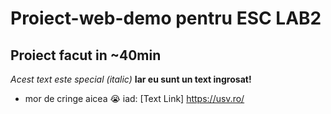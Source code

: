 # Proiect-web-demo pentru ESC LAB2
##  Proiect facut in ~40min
*Acest text este special (italic)*
**Iar eu sunt un text ingrosat!**
- mor de cringe aicea :sob:
iad:
[Text Link] https://usv.ro/